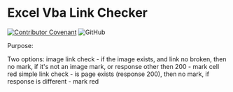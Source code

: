 # Excel Vba Link Checker
[![Contributor Covenant](https://img.shields.io/badge/Contributor%20Covenant-v2.0%20adopted-ff69b4.svg)](CODE_OF_CONDUCT.md)
![GitHub](https://img.shields.io/github/license/xsoulspace/link_checker_excel_vba_macro)

Purpose:

Two options:
image link check - if the image exists, and link no broken, then no mark, if it's not an image mark, or response other then 200 - mark cell red
simple link check - is page exists (response 200), then no mark, if response is different - mark red
